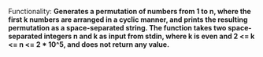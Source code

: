 Functionality: **Generates a permutation of numbers from 1 to n, where the first k numbers are arranged in a cyclic manner, and prints the resulting permutation as a space-separated string. The function takes two space-separated integers n and k as input from stdin, where k is even and 2 <= k <= n <= 2 * 10^5, and does not return any value.**